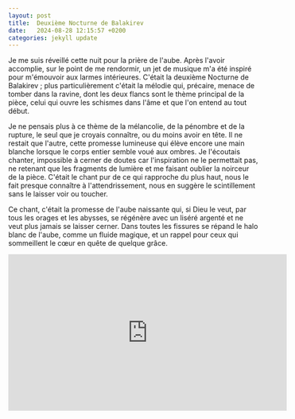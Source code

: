 ```yaml
---
layout: post
title:  Deuxième Nocturne de Balakirev
date:   2024-08-28 12:15:57 +0200
categories: jekyll update
---
```


Je me suis réveillé cette nuit pour la prière de l'aube. Après l'avoir accomplie, sur le point de me rendormir, un jet de musique m'a été inspiré pour m'émouvoir aux larmes intérieures. C'était la deuxième Nocturne de Balakirev ; plus particulièrement c'était la mélodie qui, précaire, menace de tomber dans la ravine, dont les deux flancs sont le thème principal de la pièce, celui qui ouvre les schismes dans l'âme et que l'on entend au tout début.

Je ne pensais plus à ce thème de la mélancolie, de la pénombre et de la rupture, le seul que je croyais connaître, ou du moins avoir en tête. Il ne restait que l'autre, cette promesse lumineuse qui élève encore une main blanche lorsque le corps entier semble voué aux ombres. Je l'écoutais chanter, impossible à cerner de doutes car l'inspiration ne le permettait pas, ne retenant que les fragments de lumière et me faisant oublier la noirceur de la pièce. C'était le chant pur de ce qui rapproche du plus haut, nous le fait presque connaître à l'attendrissement, nous en suggère le scintillement sans le laisser voir ou toucher.

Ce chant, c'était la promesse de l'aube naissante qui, si Dieu le veut, par tous les orages et les abysses, se régénère avec un liséré argenté et ne veut plus jamais se laisser cerner. Dans toutes les fissures se répand le halo blanc de l'aube, comme un fluide magique, et un rappel pour ceux qui sommeillent le cœur en quête de quelque grâce.

<iframe width="560" height="315" src="https://www.youtube.com/embed/NZYtqt6lIcw?si=Wr0r4Qm97ToK6Uiq" title="YouTube video player" frameborder="0" allow="accelerometer; autoplay; clipboard-write; encrypted-media; gyroscope; picture-in-picture; web-share" referrerpolicy="strict-origin-when-cross-origin" allowfullscreen></iframe>